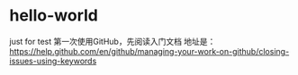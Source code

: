 # hello-world
just for test
第一次使用GitHub，先阅读入门文档
地址是：https://help.github.com/en/github/managing-your-work-on-github/closing-issues-using-keywords
